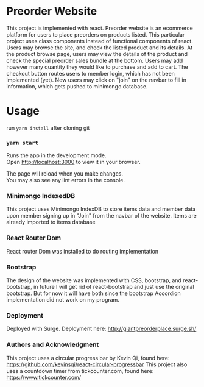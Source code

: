 # Preorder Website

This project is implemented with react. Preorder website is an ecommerce platform for users to place preorders on products listed. This particular project uses class components instead of functional components of react.
Users may browse the site, and check the listed product and its details. At the product browse page, users may view the details of the product and check the special preorder sales bundle at the bottom. Users may add however many quantity they would like to purchase and add to cart. The checkout button routes users to member login, which has not been implemented (yet). New users may click on "join" on the navbar to fill in information, which gets pushed to minimongo database. 

# Usage 

run  `yarn install` after cloning git

### `yarn start`

Runs the app in the development mode.\
Open [http://localhost:3000](http://localhost:3000) to view it in your browser.

The page will reload when you make changes.\
You may also see any lint errors in the console.

### Minimongo IndexedDB 

This project uses Minimongo IndexDB to store items data and member data upon member signing up in "Join" from the navbar of the website.
Items are already imported to items database

### React Router Dom

React router Dom was installed to do routing implementation

### Bootstrap

The design of the website was implemented with CSS, bootstrap, and react-bootstrap, in future I will get rid of react-bootstrap and just use the original bootstrap. But for now it will have both since the bootstrap Accordion implementation did not work on my program.  


### Deployment
Deployed with Surge. Deployment here: http://giantpreorderplace.surge.sh/

### Authors and Acknowledgment

This project uses a circular progress bar by Kevin Qi, found here: https://github.com/kevinsqi/react-circular-progressbar
This project also uses a countdown timer from tickcounter.com, found here: https://www.tickcounter.com/
